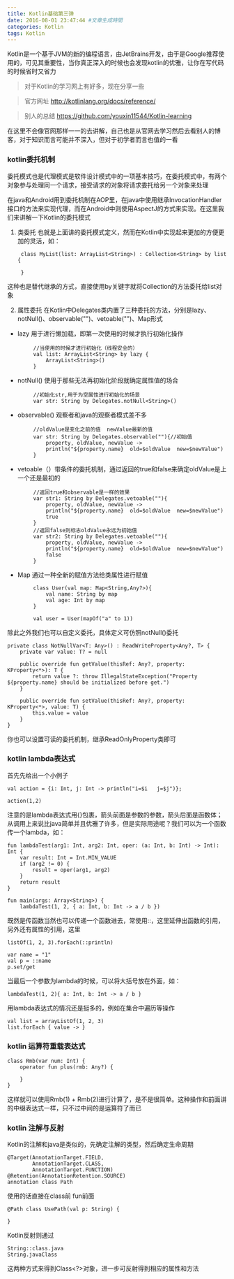 ```yaml
---
title: Kotlin基础第三弹
date: 2016-08-01 23:47:44 #文章生成時間
categories: Kotlin
tags: Kotlin
---
```


Kotlin是一个基于JVM的新的编程语言，由JetBrains开发，由于是Google推荐使用的，可见其重要性，当你真正深入的时候也会发现kotlin的优雅，让你在写代码的时候省时又省力

>对于Kotlin的学习网上有好多，现在分享一些

>官方网址 http://kotlinlang.org/docs/reference/

>别人的总结 https://github.com/youxin11544/Kotlin-learning

在这里不会像官网那样一一的去讲解，自己也是从官网去学习然后去看别人的博客，对于知识而言可能并不深入，但对于初学者而言也值的一看

### kotlin委托机制

委托模式也是代理模式是软件设计模式中的一项基本技巧，在委托模式中，有两个对象参与处理同一个请求，接受请求的对象将请求委托给另一个对象来处理

在java和Android用到委托机制在AOP里，在java中使用继承InvocationHandler接口的方法来实现代理，而在Android中则使用AspectJ的方式来实现。在这里我们来讲解一下Kotlin的委托模式

1. 类委托
也就是上面讲的委托模式定义，然而在Kotlin中实现起来更加的方便更加的灵活，如：

		class MyList(list: ArrayList<String>) : Collection<String> by list {
	
		}
这种也是替代继承的方式，直接使用by关键字就将Collection的方法委托给list对象

2. 属性委托
在Kotlin中Delegates类内置了三种委托的方法，分别是lazy、notNull()、observable("")、vetoable("")、Map形式

 - lazy 用于进行懒加载，即第一次使用的时候才执行初始化操作

			//当使用的时候才进行初始化（线程安全的）
			val list: ArrayList<String> by lazy {
		    	ArrayList<String>()
			}

 - notNull() 使用于那些无法再初始化阶段就确定属性值的场合
	 	
 			//初始化str,用于为空属性进行初始化的场景
			var str: String by Delegates.notNull<String>()
			
 - observable() 观察者和java的观察者模式差不多
 	
			//oldValue是变化之前的值  newValue最新的值
			var str: String by Delegates.observable(""){//初始值
		    	property, oldValue, newValue ->
		    	println("${property.name}  old=$oldValue  new=$newValue")
			}	

 - vetoable（）带条件的委托机制，通过返回的true和false来确定oldValue是上一个还是最初的
 
			//返回true和observable是一样的效果
			var str1: String by Delegates.vetoable(""){
			    property, oldValue, newValue ->
			    println("${property.name}  old=$oldValue  new=$newValue")
			    true   
			}
			//返回false则标志oldValue永远为初始值
			var str2: String by Delegates.vetoable(""){
			    property, oldValue, newValue ->
			    println("${property.name}  old=$oldValue  new=$newValue")
			    false
			}

 - Map 通过一种全新的赋值方法给类属性进行赋值

			class User(val map: Map<String,Any?>){
			    val name: String by map
			    val age: Int by map
			}
			
			val user = User(mapOf("a" to 1))

除此之外我们也可以自定义委托，具体定义可仿照notNull()委托

	private class NotNullVar<T: Any>() : ReadWriteProperty<Any?, T> {
	    private var value: T? = null
	
	    public override fun getValue(thisRef: Any?, property: KProperty<*>): T {
	        return value ?: throw IllegalStateException("Property ${property.name} should be initialized before get.")
	    }
	
	    public override fun setValue(thisRef: Any?, property: KProperty<*>, value: T) {
	        this.value = value
	    }
	}
你也可以设置可读的委托机制，继承ReadOnlyProperty类即可

### kotlin lambda表达式

首先先给出一个小例子

	val action = {i: Int, j: Int -> println("i=$i   j=$j")};

    action(1,2)
注意的是lambda表达式用{}包裹，箭头前面是参数的参数，箭头后面是函数体；从调用上来说比java简单并且优雅了许多，但是实际用途呢？我们可以为一个函数传一个lambda，如：

	fun lambdaTest(arg1: Int, arg2: Int, oper: (a: Int, b: Int) -> Int): Int {
	    var result: Int = Int.MIN_VALUE
	    if (arg2 != 0) {
	        result = oper(arg1, arg2)
	    }
	    return result
	}
	
	fun main(args: Array<String>) {
	    lambdaTest(1, 2, { a: Int, b: Int -> a / b })
既然是传函数当然也可以传递一个函数进去，常使用::，这里延伸出函数的引用，另外还有属性的引用，这里

	listOf(1, 2, 3).forEach(::println)

	var name = "1"
	val p = ::name
	p.set/get

当最后一个参数为lambda的时候，可以将大括号放在外面，如：

	lambdaTest(1, 2){ a: Int, b: Int -> a / b }

用lambda表达式的情况还是挺多的，例如在集合中遍历等操作

	val list = arrayListOf(1, 2, 3)
    list.forEach { value -> }

### kotlin 运算符重载表达式

	class Rmb(var num: Int) {
	    operator fun plus(rmb: Any?) {
	
	    }
	}

这样就可以使用Rmb(1) + Rmb(2)进行计算了，是不是很简单。这种操作和前面讲的中缀表达式一样，只不过中间的是运算符了而已

### kotlin 注解与反射

Kotlin的注解和java是类似的，先确定注解的类型，然后确定生命周期

	@Target(AnnotationTarget.FIELD,
	        AnnotationTarget.CLASS,
	        AnnotationTarget.FUNCTION)
	@Retention(AnnotationRetention.SOURCE)
	annotation class Path

使用的话直接在class前 fun前面

	@Path class UsePath(val p: String) {

	}
	
Kotlin反射则通过
	
	String::class.java
    String.javaClass
这两种方式来得到Class<?>对象，进一步可反射得到相应的属性和方法